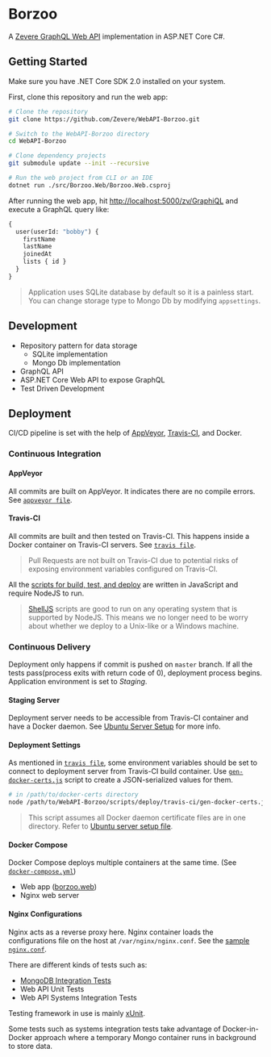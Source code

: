 # Borzoo

A [Zevere GraphQL Web API] implementation in ASP.NET Core C#.

## Getting Started

Make sure you have .NET Core SDK 2.0 installed on your system.

First, clone this repository and run the web app:

```sh
# Clone the repository
git clone https://github.com/Zevere/WebAPI-Borzoo.git

# Switch to the WebAPI-Borzoo directory
cd WebAPI-Borzoo

# Clone dependency projects
git submodule update --init --recursive

# Run the web project from CLI or an IDE
dotnet run ./src/Borzoo.Web/Borzoo.Web.csproj
```

After running the web app, hit [http://localhost:5000/zv/GraphiQL](http://localhost:5000/zv/GraphiQL) and execute a GraphQL query like:

```graphql
{
  user(userId: "bobby") {
    firstName
    lastName
    joinedAt
    lists { id }
  }
}
```

> Application uses SQLite database by default so it is a painless start. You can change storage type to Mongo Db by modifying `appsettings`.

## Development

- Repository pattern for data storage
  - SQLite implementation
  - Mongo Db implementation
- GraphQL API
- ASP.NET Core Web API to expose GraphQL
- Test Driven Development

## Deployment

CI/CD pipeline is set with the help of [AppVeyor], [Travis-CI], and Docker.

### Continuous Integration

#### AppVeyor

All commits are built on AppVeyor. It indicates there are no compile errors. See [`appveyor file`](./.appveyor.yml).

#### Travis-CI

All commits are built and then tested on Travis-CI. This happens inside a Docker container on Travis-CI servers. See [`travis file`](./.travis.yml).

> Pull Requests are not built on Travis-CI due to potential risks of exposing environment variables configured on Travis-CI.

All the [scripts for build, test, and deploy](./scripts) are written in JavaScript and require NodeJS to run.

> [ShellJS](https://github.com/shelljs/shelljs) scripts are good to run on any operating system that is supported by NodeJS. This means we no longer need to be worry about whether we deploy to a Unix-like or a Windows machine.

### Continuous Delivery

Deployment only happens if commit is pushed on `master` branch. If all the tests pass(process exits with return code of 0), deployment process begins. Application environment is set to _Staging_.

#### Staging Server

Deployment server needs to be accessible from Travis-CI container and have a Docker daemon. See [Ubuntu Server Setup](./scripts/deploy/ubuntu-server-setup.md) for more info.

#### Deployment Settings

As mentioned in [`travis file`](./.travis.yml), some environment variables should be set to connect to deployment server from Travis-CI build container. Use [`gen-docker-certs.js`](./scripts/deploy/travis-ci/gen-docker-certs.js) script to create a JSON-serialized values for them.

```bash
# in /path/to/docker-certs directory
node /path/to/WebAPI-Borzoo/scripts/deploy/travis-ci/gen-docker-certs.js
```

> This script assumes all Docker daemon certificate files are in one directory. Refer to [Ubuntu server setup file](./scripts/deploy/ubuntu-server-setup.md).

#### Docker Compose

Docker Compose deploys multiple containers at the same time. (See [`docker-compose.yml`](./scripts/deploy/docker-compose.yml))

- Web app ([borzoo.web](./scripts/deploy/Borzoo.Web.Dockerfile))
- Nginx web server

#### Nginx Configurations

Nginx acts as a reverse proxy here. Nginx container loads the configurations file on the host at `/var/nginx/nginx.conf`. See the [sample `nginx.conf`](./scripts/deploy/nginx.conf).

There are different kinds of tests such as:

- [MongoDB Integration Tests]
- Web API Unit Tests
- Web API Systems Integration Tests

Testing framework in use is mainly [xUnit](https://github.com/xunit/xunit/).

Some tests such as systems integration tests take advantage of Docker-in-Docker approach where a temporary Mongo container runs in background to store data.

<!-- ------ -->

[Zevere GraphQL Web API]: https://github.com/Zevere/Zevere-Specs
[AppVeyor]: https://www.appveyor.com
[Travis-CI]: https://travis-ci.org
[MongoDB Integration Tests]: ./test/MongoTests
